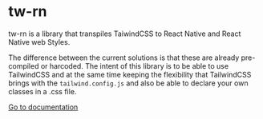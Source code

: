 # tw-rn

tw-rn is a library that transpiles TaiwindCSS to React Native and React Native web Styles.

The difference between the current solutions is that these are already pre-compiled or harcoded. The intent of this library is to be able to use TailwindCSS and at the same time keeping the flexibility that TailwindCSS brings with the `tailwind.config.js` and also be able to declare your own classes in a .css file.

[Go to documentation](packages/core/README.md)
